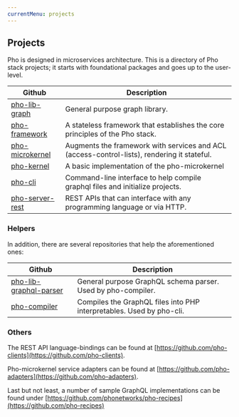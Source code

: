 ```yaml
---
currentMenu: projects
---
```


## Projects

Pho is designed in microservices architecture. This is a directory of Pho stack projects; it starts with foundational packages and goes up to the user-level.

Github                                                           | Description        
---------------------------------------------------------------- | -------------------------------------------------
[pho-lib-graph](http://github.com/phonetworks/pho-lib-graph)     | General purpose graph library.
[pho-framework](http://github.com/phonetworks/pho-framework)     | A stateless framework that establishes the core principles of the Pho stack.
[pho-microkernel](http://github.com/phonetworks/pho-microkernel) | Augments the framework with services and ACL (access-control-lists), rendering it stateful.
[pho-kernel](http://github.com/phonetworks/pho-kernel)           | A basic implementation of the pho-microkernel
[pho-cli](http://github.com/phonetworks/pho-cli)                 | Command-line interface to help compile graphql files and initialize projects.
[pho-server-rest](http://github.com/phonetworks/pho-server-rest) | REST APIs that can interface with any programming language or via HTTP.

### Helpers

In addition, there are several repositories that help the aforementioned ones:

Github                                                                         | Description        
------------------------------------------------------------------------------ | -------------------------------------
[pho-lib-graphql-parser](http://github.com/phonetworks/pho-lib-graphql-parser) | General purpose GraphQL schema parser. Used by pho-compiler.
[pho-compiler](http://github.com/phonetworks/pho-compiler)                     | Compiles the GraphQL files into PHP interpretables. Used by pho-cli.


### Others

The REST API language-bindings can be found at [https://github.com/pho-clients](https://github.com/pho-clients).

Pho-microkernel service adapters can be found at [https://github.com/pho-adapters](https://github.com/pho-adapters).

Last but not least, a number of sample GraphQL implementations can be found under [https://github.com/phonetworks/pho-recipes](https://github.com/pho-recipes)
